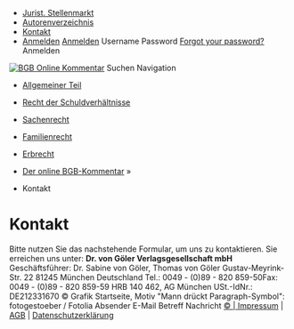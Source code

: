   * [Jurist. Stellenmarkt](https://bgb.kommentar.de/</job-board> "Jurist. Stellenmarkt")
  * [Autorenverzeichnis](https://bgb.kommentar.de/</Autorenverzeichnis> "Autorenverzeichnis")
  * [Kontakt](https://bgb.kommentar.de/</Kontakt>)
  * [Anmelden](https://bgb.kommentar.de/<#login> "show login form") [Anmelden](https://bgb.kommentar.de/<#> "hide login form") Username Password
[Forgot your password?](https://bgb.kommentar.de/</user/forgotpassword>) Anmelden 


[![BGB Online Kommentar](https://bgb.kommentar.de/extension/bgb/design/bgb/images/logo.png)](https://bgb.kommentar.de/</> "BGB Online Kommentar")
Suchen
Navigation
  * [Allgemeiner Teil](https://bgb.kommentar.de/</Buch-1>)
  * [Recht der Schuldverhältnisse](https://bgb.kommentar.de/</Buch-2>)
  * [Sachenrecht](https://bgb.kommentar.de/</Buch-3>)
  * [Familienrecht](https://bgb.kommentar.de/</Buch-4>)
  * [Erbrecht](https://bgb.kommentar.de/</Buch-5>)


  * [Der online BGB-Kommentar](https://bgb.kommentar.de/</>) »
  * Kontakt 


# Kontakt
Bitte nutzen Sie das nachstehende Formular, um uns zu kontaktieren.
Sie erreichen uns unter:
**Dr. von Göler Verlagsgesellschaft mbH** Geschäftsführer: Dr. Sabine von Göler, Thomas von Göler Gustav-Meyrink-Str. 22 81245 München Deutschland Tel.: 0049 - (0)89 - 820 859-50Fax: 0049 - (0)89 - 820 859-59
HRB 140 462, AG München
USt.-IdNr.: DE212331670
© Grafik Startseite, Motiv "Mann drückt Paragraph-Symbol": fotogestoeber / Fotolia
Absender
E-Mail
Betreff
Nachricht
[© | Impressum](https://bgb.kommentar.de/</Kontakt>) | [AGB](https://bgb.kommentar.de/</AGB>) | [Datenschutzerklärung](https://bgb.kommentar.de/</Datenschutzerklaerung-fuer-Leser>)
